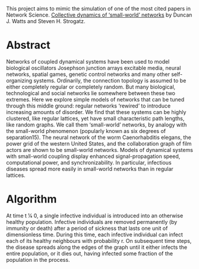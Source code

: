 This project aims to mimic the simulation of one of the most cited papers in Network Science. [Collective dynamics of ‘small-world’ networks](https://www.nature.com/articles/30918) by Duncan J. Watts and Steven H. Strogatz.

# Abstract

Networks of coupled dynamical systems have been used to model biological oscillators Josephson junction arrays excitable media, neural networks, spatial games, genetic control networks and many other self-organizing systems. Ordinarily, the connection topology is assumed to be either completely regular or completely random. But many biological, technological and social networks lie somewhere between these two extremes. Here we explore simple models of networks that can be tuned through this middle ground: regular networks ‘rewired’ to introduce increasing amounts of disorder. We find that these systems can be highly clustered, like regular lattices, yet have small characteristic path lengths, like random graphs. We call them ‘small-world’ networks, by analogy with the small-world phenomenon (popularly known as six degrees of separation15). The neural network of the worm Caenorhabditis elegans, the power grid of the western United States, and the collaboration graph of film actors are shown to be small-world networks. Models of dynamical systems with small-world coupling display enhanced signal-propagation speed, computational power, and synchronizability. In particular, infectious diseases spread more easily in small-world networks than in regular lattices.

# Algorithm

At time t 1⁄4 0, a single infective individual is introduced
into an otherwise healthy population. Infective individuals are
removed permanently (by immunity or death) after a period of
sickness that lasts one unit of dimensionless time. During this time,
each infective individual can infect each of its healthy neighbours
with probability r. On subsequent time steps, the disease spreads
along the edges of the graph until it either infects the entire
population, or it dies out, having infected some fraction of the
population in the process.
